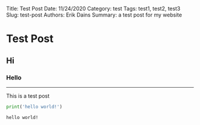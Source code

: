 Title: Test Post
Date: 11/24/2020
Category: test
Tags: test1, test2, test3
Slug: test-post
Authors: Erik Dains
Summary: a test post for my website

# Test Post
## Hi
### Hello

---

This is a test post


```python
print('hello world!')
```

    hello world!



```python

```
